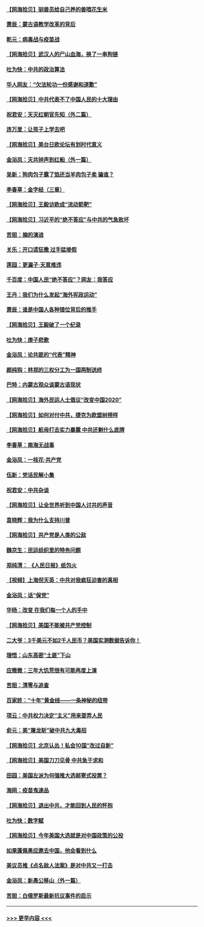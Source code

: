 #### [【网海拾贝】驯兽员给自己养的兽喂花生米](../pages/nsc993/n12393919.md?t=09102251) 
#### [萧辰：蒙古语教学改革的背后](../pages/nsc993/n12393677.md?t=09102251) 
#### [乾元：病毒战与疫苗战](../pages/nsc993/n12393107.md?t=09102251) 
#### [【网海拾贝】武汉人的尸山血海，换了一串狗链](../pages/nsc993/n12393043.md?t=09102251) 
#### [吐为快：中共的政治算法](../pages/nsc993/n12390506.md?t=09102251) 
#### [华人网友：“欠法轮功一份感谢和道歉”](../pages/nsc993/n12390098.md?t=09102251) 
#### [【网海拾贝】中共代表不了中国人民的十大理由](../pages/nsc993/n12388155.md?t=09102251) 
#### [祝君安：天灭红朝官先知（外二篇）](../pages/nsc993/n12387957.md?t=09102251) 
#### [连万里：让孩子上学去吧](../pages/nsc993/n12385309.md?t=09102251) 
#### [【网海拾贝】美台日欧论坛有划时代意义](../pages/nsc993/n12385232.md?t=09102251) 
#### [金浴凤：灭共钟声到红船（外一篇）](../pages/nsc993/n12385154.md?t=09102251) 
#### [吴新：狗肉包子露了馅还当羊肉包子卖 骗谁？](../pages/nsc993/n12385133.md?t=09102251) 
#### [李春草：金字经（三章）](../pages/nsc993/n12383691.md?t=09102251) 
#### [【网海拾贝】王毅访欧成“流动箭靶”](../pages/nsc993/n12383338.md?t=09102251) 
#### [【网海拾贝】习近平的“绝不答应”与中共的气急败坏](../pages/nsc993/n12382819.md?t=09102251) 
#### [苦胆：摘的演进](../pages/nsc993/n12382619.md?t=09102251) 
#### [关乐：开口谎狂撒 过手猛掺假](../pages/nsc993/n12382604.md?t=09102251) 
#### [莲园：更漏子‧天意难违](../pages/nsc993/n12382598.md?t=09102251) 
#### [千百度：中国人民“绝不答应”？网友：我答应](../pages/nsc993/n12382024.md?t=09102251) 
#### [王丹：我们为什么发起“海外宪政运动”](../pages/nsc993/n12380286.md?t=09102251) 
#### [萧辰：谁是中国人各种错位背后的推手](../pages/nsc993/n12379800.md?t=09102251) 
#### [【网海拾贝】王毅破了一个纪录](../pages/nsc993/n12379251.md?t=09102251) 
#### [吐为快：庚子悲歌](../pages/nsc993/n12378821.md?t=09102251) 
#### [金浴凤：论共匪的“代表”精神](../pages/nsc993/n12377546.md?t=09102251) 
#### [颜纯钩：林郑的三权分工为一国两制送终](../pages/nsc993/n12377306.md?t=09102251) 
#### [巴特：内蒙古观众谈蒙古语现状](../pages/nsc993/n12376923.md?t=09102251) 
#### [【网海拾贝】海外民运人士倡议“改变中国2020”](../pages/nsc993/n12376682.md?t=09102251) 
#### [【网海拾贝】如何对付中共，捷克为欧盟树榜样](../pages/nsc993/n12374209.md?t=09102251) 
#### [【网海拾贝】航母打击实力暴露 中共还剩什么底牌](../pages/nsc993/n12371825.md?t=09102251) 
#### [李春草：南海无战事](../pages/nsc993/n12371159.md?t=09102251) 
#### [金浴凤：一枝花·共产党](../pages/nsc993/n12368757.md?t=09102251) 
#### [伍新：党话民解小集](../pages/nsc993/n12366907.md?t=09102251) 
#### [祝君安：中共杂谈](../pages/nsc993/n12366076.md?t=09102251) 
#### [【网海拾贝】让全世界听到中国人讨共的声音](../pages/nsc993/n12365569.md?t=09102251) 
#### [袁晓辉：我为什么支持川普](../pages/nsc993/n12362670.md?t=09102251) 
#### [【网海拾贝】共产党是人类的公敌](../pages/nsc993/n12363182.md?t=09102251) 
#### [魏京生：民运组织里的特务问题](../pages/nsc993/n12363010.md?t=09102251) 
#### [郑纯清： 《人民日报》纸包火](../pages/nsc993/n12362706.md?t=09102251) 
#### [【视频】上海倪天英：中共对我疯狂迫害的真相](../pages/nsc993/n12356341.md?t=09102251) 
#### [金浴凤：话“保党”](../pages/nsc993/n12361867.md?t=09102251) 
#### [华旸：改变 在我们每一个人的手中](../pages/nsc993/n12361774.md?t=09102251) 
#### [【网海拾贝】美国不能被共产党控制](../pages/nsc993/n12360271.md?t=09102251) 
#### [二大爷：3千美元不如2千人民币？美国实测数据告诉你！](../pages/nsc993/n12358563.md?t=09102251) 
#### [理悟：山东高密“土匪”下山](../pages/nsc993/n12358535.md?t=09102251) 
#### [应微微：三年大饥荒很有可能再度上演](../pages/nsc993/n12358523.md?t=09102251) 
#### [苦胆：清零与追查](../pages/nsc993/n12358501.md?t=09102251) 
#### [百家姓：“十年”黄金线——一条神秘的纽带](../pages/nsc993/n12358319.md?t=09102251) 
#### [项云：中共权力决定“主义”用来耍弄人民](../pages/nsc993/n12358172.md?t=09102251) 
#### [俞元：美“屠龙斩”破中共九大毒招](../pages/nsc993/n12357822.md?t=09102251) 
#### [【网海拾贝】北京认怂！私会10国“改过自新”](../pages/nsc993/n12357784.md?t=09102251) 
#### [【网海拾贝】美国刀刀见骨 中共急于求和](../pages/nsc993/n12355511.md?t=09102251) 
#### [田园：美国左派为何强推大选邮寄式投票？](../pages/nsc993/n12352963.md?t=09102251) 
#### [海网：疫苗鬼速品](../pages/nsc993/n12354438.md?t=09102251) 
#### [【网海拾贝】退出中共，才能回到人民的怀抱](../pages/nsc993/n12352634.md?t=09102251) 
#### [吐为快：数字赋](../pages/nsc993/n12352317.md?t=09102251) 
#### [【网海拾贝】今年美国大选就是对中国政策的公投](../pages/nsc993/n12350973.md?t=09102251) 
#### [如果蓬佩奥应邀去中国，他会看到什么](../pages/nsc993/n12350945.md?t=09102251) 
#### [美议员推《点名敌人法案》是对中共又一打击](../pages/nsc993/n12350765.md?t=09102251) 
#### [金浴凤：新愚公移山（外一篇）](../pages/nsc993/n12350253.md?t=09102251) 
#### [苦胆：白俄罗斯最新抗议事件的启示](../pages/nsc993/n12349989.md?t=09102251) 

----
#### [ >>> 更早内容 <<< ](../indexes/nsc993-earlier.md)
